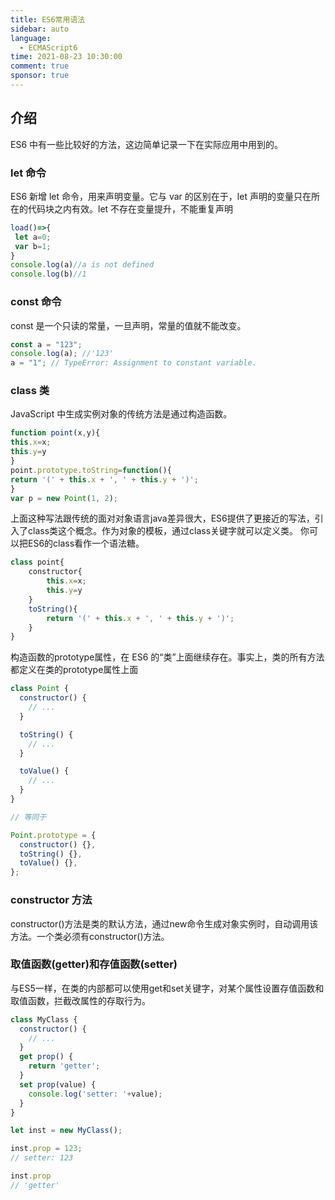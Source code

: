 ```yaml
---
title: ES6常用语法
sidebar: auto
language:
  - ECMAScript6
time: 2021-08-23 10:30:00
comment: true
sponsor: true
---
```


## 介绍

ES6 中有一些比较好的方法，这边简单记录一下在实际应用中用到的。

### let 命令

ES6 新增 let 命令，用来声明变量。它与 var 的区别在于，let 声明的变量只在所在的代码块之内有效。let 不存在变量提升，不能重复声明

```javascript
load()=>{
 let a=0;
 var b=1;
}
console.log(a)//a is not defined
console.log(b)//1

```

### const 命令

const 是一个只读的常量，一旦声明，常量的值就不能改变。

```javascript
const a = "123";
console.log(a); //'123'
a = "1"; // TypeError: Assignment to constant variable.
```

### class 类

JavaScript 中生成实例对象的传统方法是通过构造函数。

```javascript
function point(x,y){
this.x=x;
this.y=y
}
point.prototype.toString=function(){
return '(' + this.x + ', ' + this.y + ')';
}
var p = new Point(1, 2);

```
上面这种写法跟传统的面对对象语言java差异很大，ES6提供了更接近的写法，引入了class类这个概念。作为对象的模板，通过class关键字就可以定义类。
你可以把ES6的class看作一个语法糖。
```javascript
class point{
    constructor{
        this.x=x;
        this.y=y
    }
    toString(){
        return '(' + this.x + ', ' + this.y + ')';
    }
}
```
构造函数的prototype属性，在 ES6 的“类”上面继续存在。事实上，类的所有方法都定义在类的prototype属性上面
```javascript
class Point {
  constructor() {
    // ...
  }

  toString() {
    // ...
  }

  toValue() {
    // ...
  }
}

// 等同于

Point.prototype = {
  constructor() {},
  toString() {},
  toValue() {},
};
```
### constructor 方法
constructor()方法是类的默认方法，通过new命令生成对象实例时，自动调用该方法。一个类必须有constructor()方法。

### 取值函数(getter)和存值函数(setter)
与ES5一样，在类的内部都可以使用get和set关键字，对某个属性设置存值函数和取值函数，拦截改属性的存取行为。
```javascript
class MyClass {
  constructor() {
    // ...
  }
  get prop() {
    return 'getter';
  }
  set prop(value) {
    console.log('setter: '+value);
  }
}

let inst = new MyClass();

inst.prop = 123;
// setter: 123

inst.prop
// 'getter'
```